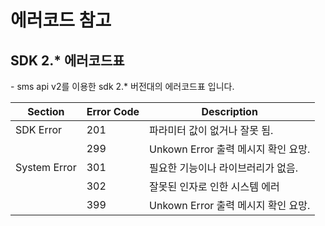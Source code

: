 # 에러코드 참고



## SDK 2.\* 에러코드표

\- sms api v2를 이용한 sdk 2.\* 버전대의 에러코드표 입니다.&#x20;

| Section      | Error Code | Description                |
| ------------ | ---------- | -------------------------- |
| SDK Error    | 201        | 파라미터 값이 없거나 잘못 됨.          |
|              | 299        | Unkown Error 출력 메시지 확인 요망. |
| System Error | 301        | 필요한 기능이나 라이브러리가 없음.        |
|              | 302        | 잘못된 인자로 인한 시스템 에러          |
|              | 399        | Unkown Error 출력 메시지 확인 요망. |
